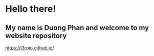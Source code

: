 # Hello there!

## My name is Duong Phan and welcome to my website repository

https://l3rpio.github.io/
